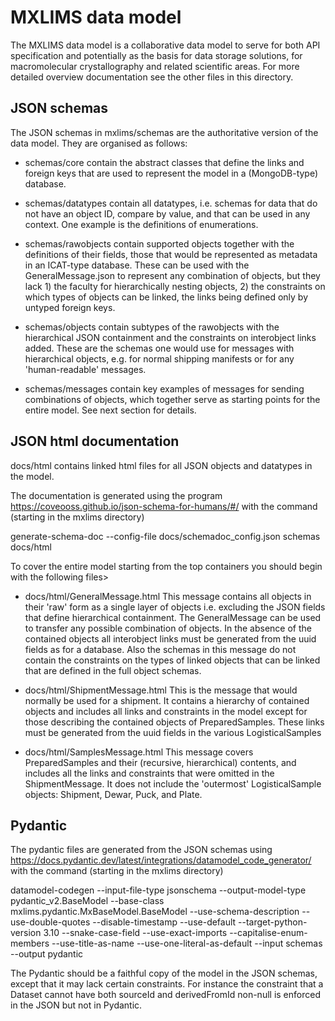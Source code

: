 # MXLIMS data model

The MXLIMS data model is a collaborative data model to serve for both API specification and
potentially as the basis for data storage solutions, for macromolecular crystallography and
related scientific areas. For more detailed overview documentation see the other files in this directory. 


## JSON schemas

The JSON schemas in mxlims/schemas are the authoritative version of the data model.
They are organised as follows:

  - schemas/core contain the abstract classes that define the links and foreign keys
  that are used to represent the model in a (MongoDB-type) database.

  - schemas/datatypes contain all datatypes, i.e. schemas for data that do not have an
  object ID, compare by value, and that can be used in any context. One example is the
  definitions of enumerations.

  - schemas/rawobjects contain supported objects together with the definitions of their
  fields, those that would be represented as metadata in an ICAT-type database.
  These can be used with the GeneralMessage.json to represent any combination of objects,
  but they lack 1) the faculty for hierarchically nesting objects, 2) the constraints
  on which types of objects can be linked, the links being defined only by untyped foreign keys.

  - schemas/objects contain subtypes of the rawobjects with the hierarchical JSON
  containment and the constraints on interobject links added. These are the schemas
  one would use for messages with hierarchical objects, e.g. for normal shipping manifests
  or for any 'human-readable' messages.

  - schemas/messages contain key examples of messages for sending combinations of objects,
  which together serve as starting points for the entire model. See next section for details.


## JSON html documentation

docs/html contains linked html files for all JSON objects and datatypes in the model.

The documentation is generated using the program https://coveooss.github.io/json-schema-for-humans/#/
with the command (starting in the mxlims directory)

generate-schema-doc --config-file docs/schemadoc_config.json schemas docs/html

To cover the entire model starting from the top containers you should begin with the following files>

  - docs/html/GeneralMessage.html
  This message contains all objects in their 'raw' form as a single layer of objects
   i.e. excluding the JSON fields that define hierarchical containment.
   The GeneralMessage can be used to transfer any possible combination of objects.
   In the absence of the contained objects all interobject links must be generated
   from the uuid fields as for a database. Also the schemas in this message
   do not contain the constraints on the types of linked objects that can be linked
   that are defined in the full object schemas.

  - docs/html/ShipmentMessage.html
  This is the message that would normally be used for a shipment. It contains
  a hierarchy of contained objects and includes all links and constraints in the model
  except for those describing the contained objects of PreparedSamples. These links must
  be generated from the uuid fields in the various LogisticalSamples

  - docs/html/SamplesMessage.html
  This message covers PreparedSamples and their (recursive, hierarchical) contents,
  and includes all the links and constraints that were omitted in the ShipmentMessage.
  It does not include the 'outermost' LogisticalSample objects: Shipment, Dewar, Puck, and Plate.

## Pydantic

The pydantic files are generated from the JSON schemas using
https://docs.pydantic.dev/latest/integrations/datamodel_code_generator/
with the command (starting in the mxlims directory)

datamodel-codegen --input-file-type jsonschema --output-model-type pydantic_v2.BaseModel  --base-class mxlims.pydantic.MxBaseModel.BaseModel --use-schema-description --use-double-quotes --disable-timestamp --use-default --target-python-version 3.10 --snake-case-field --use-exact-imports --capitalise-enum-members --use-title-as-name --use-one-literal-as-default --input schemas --output pydantic

The Pydantic should be a faithful copy of the model in the JSON schemas, except that
it may lack certain constraints. For instance the constraint that a Dataset cannot
have both sourceId and derivedFromId non-null is enforced in the JSON but not in Pydantic.